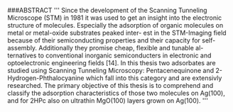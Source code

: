 ###ABSTRACT 
'''
Since the development of the Scanning Tunneling Microscope (STM) in 1981 it was
used to get an insight into the electronic structure of molecules.  Especially the
adsorption of organic molecules on metal or metal-oxide substrates peaked inter-
est in the STM-Imaging field because of their semiconducting properties and their
capacity for self-assembly. Additionally they promise cheap, flexible and tunable al-
ternatives to conventional inorganic semiconducters in electronic and optoelectronic
engineering fields [14]. In this thesis two adsorbates are studied using Scanning
Tunneling Microscopy: Pentacenequinone and 2-Hydrogen-Phthalocyanine which
fall into this category and are extensivly researched. The primary
objective of this thesis is to comprehend and classify the adsorption characteristics
of those two molecules on Ag(100), and for 2HPc also on ultrathin MgO(100) layers
grown on Ag(100).
'''
